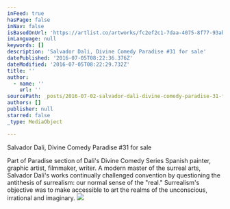 ```yaml
---
inFeed: true
hasPage: false
inNav: false
isBasedOnUrl: 'https://artlist.co/artworks/fc2ef2c1-7daa-4075-8f77-93ab08e5867f'
inLanguage: null
keywords: []
description: 'Salvador Dali, Divine Comedy Paradise #31 for sale'
datePublished: '2016-07-05T08:22:36.376Z'
dateModified: '2016-07-05T08:22:29.732Z'
title: ''
author:
  - name: ''
    url: ''
sourcePath: _posts/2016-07-02-salvador-dali-divine-comedy-paradise-31-for-sale.md
authors: []
publisher: null
starred: false
_type: MediaObject

---
```

Salvador Dali, Divine Comedy Paradise \#31 for sale

Part of Paradise section of Dali's Divine Comedy Series Spanish painter, graphic artist, filmmaker, writer. A modern master of the surreal arts, Salvador Dali's works continually challenged convention by questioning the antithesis of surrealism: our normal sense of the "real." Surrealism's objective was to make accessible to art the realms of the unconscious, irrational and imaginary.
![](https://the-grid-user-content.s3-us-west-2.amazonaws.com/2b4ca20c-d012-46db-b4bf-8b90a91c37ce.jpg)